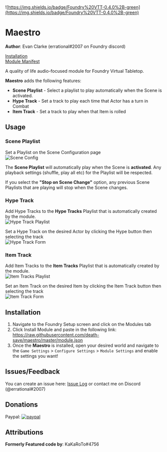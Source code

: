 ![https://img.shields.io/badge/Foundry%20VTT-0.4.0%2B-green](https://img.shields.io/badge/Foundry%20VTT-0.4.0%2B-green)

# Maestro
**Author**: Evan Clarke (errational#2007 on Foundry discord)    


[Installation](#Installation)    
[Module Manifest](https://raw.githubusercontent.com/death-save/maestro/master/module.json)

A quality of life audio-focused module for Foundry Virtual Tabletop.

**Maestro** adds the following features:
* **Scene Playlist** - Select a playlist to play automatically when the Scene is activated.
* **Hype Track** - Set a track to play each time that Actor has a turn in Combat
* **Item Track** - Set a track to play when that Item is rolled

## Usage
### Scene Playlist
Set a Playlist on the Scene Configuration page    
![Scene Config](https://i.imgur.com/4EZgdBe.png)

The **Scene Playlist** will automatically play when the Scene is **activated**. Any playback settings (shuffle, play all etc) for the Playlist will be respected.

If you select the **"Stop on Scene Change"** option, any previous Scene Playlists that are playing will stop when the Scene changes.

### Hype Track
Add Hype Tracks to the **Hype Tracks** Playlist that is automatically created by the module.    
![Hype Track Playlist](https://i.imgur.com/zbbD3Lz.png)

Set a Hype Track on the desired Actor by clicking the Hype button then selecting the track    
![Hype Track Form](https://i.imgur.com/qJTHqg6.png)

### Item Track
Add Item Tracks to the **Item Tracks** Playlist that is automatically created by the module.    
![Item Tracks Playlist](https://i.imgur.com/pKi7Cd1.png)

Set an Item Track on the desired Item by clicking the Item Track button then selecting the track    
![Item Track Form](https://i.imgur.com/LyQwkDE.png)

## Installation

1. Navigate to the Foundry Setup screen and click on the Modules tab
2. Click Install Module and paste in the following link: https://raw.githubusercontent.com/death-save/maestro/master/module.json
3. Once the **Maestro** is installed, open your desired world and navigate to the `Game Settings` > `Configure Settings` > `Module Settings` and enable the settings you want!

## Issues/Feedback
You can create an issue here: [Issue Log](https://github.com/death-save/maestro/issues) or contact me on Discord (@errational#2007)

## Donations
Paypal: [![paypal](https://www.paypalobjects.com/en_US/i/btn/btn_donateCC_LG.gif)](https://www.paypal.me/evanc)

## Attributions
**Formerly Featured code by**: KaKaRoTo#4756
